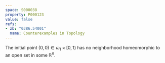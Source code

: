 ```yaml
---
space: S000038
property: P000123
value: false
refs:
- zb: "0386.54001"
  name: Counterexamples in Topology
---
```


The initial point $(0,0)\in\omega_1\times[0,1)$ has no neighborhood homeomorphic to an open set in some $\mathbb R^n$.
